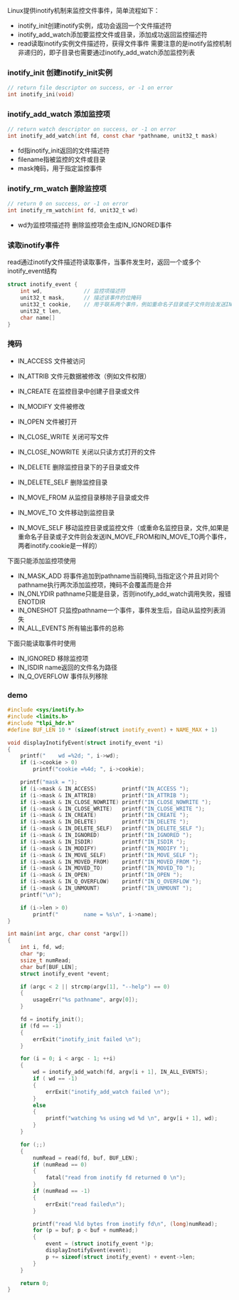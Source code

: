 Linux提供inotify机制来监控文件事件，简单流程如下：
- inotify_init创建inotify实例，成功会返回一个文件描述符
- inotify_add_watch添加要监控文件或目录，添加成功返回监控描述符
- read读取inotify实例文件描述符，获得文件事件
需要注意的是inotify监控机制非递归的，即子目录也需要通过inotify_add_watch添加监控列表

### inotify_init 创建inotify_init实例
```c
// return file descriptor on success, or -1 on error
int inotify_ini(void)
```

### inotify_add_watch 添加监控项
```c
// return watch descriptor on success, or -1 on error
int inotify_add_watch(int fd, const char *pathname, unit32_t mask)
```
- fd指inotify_init返回的文件描述符
- filename指被监控的文件或目录
- mask掩码，用于指定监控事件

### inotify_rm_watch 删除监控项
```c
// return 0 on success, or -1 on error
int inotify_rm_watch(int fd, unit32_t wd)
```
- wd为监控项描述符
删除监控项会生成IN_IGNORED事件

### 读取inotify事件
read通过inotify文件描述符读取事件，当事件发生时，返回一个或多个inotify_event结构
```c
struct inotify_event {
    int wd,             // 监控项描述符
    unit32_t mask,      // 描述该事件的位掩码
    unit32_t cookie,    // 用于联系两个事件，例如重命名子目录或子文件则会发送IN_MOVE_FROM和IN_MOVE_TO两个事件，两者inotify.cookie是一样的
    unit32_t len,
    char name[]
}
```

### 掩码
- IN_ACCESS 文件被访问
- IN_ATTRIB 文件元数据被修改（例如文件权限）
- IN_CREATE 在监控目录中创建子目录或文件
- IN_MODIFY 文件被修改
- IN_OPEN 文件被打开
- IN_CLOSE_WRITE 关闭可写文件
- IN_CLOSE_NOWRITE 关闭以只读方式打开的文件

- IN_DELETE 删除监控目录下的子目录或文件
- IN_DELETE_SELF 删除监控目录

- IN_MOVE_FROM 从监控目录移除子目录或文件
- IN_MOVE_TO 文件移动到监控目录
- IN_MOVE_SELF 移动监控目录或监控文件（或重命名监控目录，文件,如果是重命名子目录或子文件则会发送IN_MOVE_FROM和IN_MOVE_TO两个事件，两者inotify.cookie是一样的）

下面只能添加监控项使用
- IN_MASK_ADD 将事件追加到pathname当前掩码,当指定这个并且对同个pathname执行两次添加监控项，掩码不会覆盖而是合并
- IN_ONLYDIR pathname只能是目录，否则inotify_add_watch调用失败，报错ENOTDIR
- IN_ONESHOT 只监控pathname一个事件，事件发生后，自动从监控列表消失
- IN_ALL_EVENTS 所有输出事件的总称

下面只能读取事件时使用
- IN_IGNORED 移除监控项
- IN_ISDIR name返回的文件名为路径
- IN_Q_OVERFLOW 事件队列移除

### demo
```c
#include <sys/inotify.h>
#include <limits.h>
#include "tlpi_hdr.h"
#define BUF_LEN 10 * (sizeof(struct inotify_event) + NAME_MAX + 1)

void displayInotifyEvent(struct inotify_event *i)
{
    printf("    wd =%2d; ", i->wd);
    if (i->cookie > 0)
        printf("cookie =%4d; ", i->cookie);

    printf("mask = ");
    if (i->mask & IN_ACCESS)        printf("IN_ACCESS ");
    if (i->mask & IN_ATTRIB)        printf("IN_ATTRIB ");
    if (i->mask & IN_CLOSE_NOWRITE) printf("IN_CLOSE_NOWRITE ");
    if (i->mask & IN_CLOSE_WRITE)   printf("IN_CLOSE_WRITE ");
    if (i->mask & IN_CREATE)        printf("IN_CREATE ");
    if (i->mask & IN_DELETE)        printf("IN_DELETE ");
    if (i->mask & IN_DELETE_SELF)   printf("IN_DELETE_SELF ");
    if (i->mask & IN_IGNORED)       printf("IN_IGNORED ");
    if (i->mask & IN_ISDIR)         printf("IN_ISDIR ");
    if (i->mask & IN_MODIFY)        printf("IN_MODIFY ");
    if (i->mask & IN_MOVE_SELF)     printf("IN_MOVE_SELF ");
    if (i->mask & IN_MOVED_FROM)    printf("IN_MOVED_FROM ");
    if (i->mask & IN_MOVED_TO)      printf("IN_MOVED_TO ");
    if (i->mask & IN_OPEN)          printf("IN_OPEN ");
    if (i->mask & IN_Q_OVERFLOW)    printf("IN_Q_OVERFLOW ");
    if (i->mask & IN_UNMOUNT)       printf("IN_UNMOUNT ");
    printf("\n");

    if (i->len > 0)
        printf("        name = %s\n", i->name);
}

int main(int argc, char const *argv[])
{
    int i, fd, wd;
    char *p;
    ssize_t numRead;
    char buf[BUF_LEN];
    struct inotify_event *event;

    if (argc < 2 || strcmp(argv[1], "--help") == 0)
    {
        usageErr("%s pathname", argv[0]);
    }

    fd = inotify_init();
    if (fd == -1)
    {
        errExit("inotify_init failed \n");
    }

    for (i = 0; i < argc - 1; ++i)
    {
        wd = inotify_add_watch(fd, argv[i + 1], IN_ALL_EVENTS);
        if ( wd == -1)
        {
            errExit("inotify_add_watch failed \n");
        }
        else
        {
            printf("watching %s using wd %d \n", argv[i + 1], wd);
        }
    }

    for (;;)
    {
        numRead = read(fd, buf, BUF_LEN);
        if (numRead == 0)
        {
            fatal("read from inotify fd returned 0 \n");
        }
        if (numRead == -1)
        {
            errExit("read failed\n");
        }

        printf("read %ld bytes from inotify fd\n", (long)numRead);
        for (p = buf; p < buf + numRead;)
        {
            event = (struct inotify_event *)p;
            displayInotifyEvent(event);
            p += sizeof(struct inotify_event) + event->len;
        }
    }

    return 0;
}
```